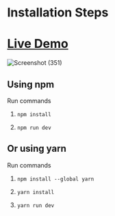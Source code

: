 # Installation Steps
# [Live Demo](https://amazon-2-0-et6o4e1ju-ahtajalsir2-gmailcom.vercel.app/)

![Screenshot (351)](https://user-images.githubusercontent.com/73963149/134820709-365fe468-9de0-4887-b1b3-e57d2fb19e00.png)


## Using npm

Run commands

1) ```npm install```


2) ```npm run dev```


## Or using yarn

Run commands 

1) ```npm install --global yarn```

2) ```yarn install```

3) ```yarn run dev```





